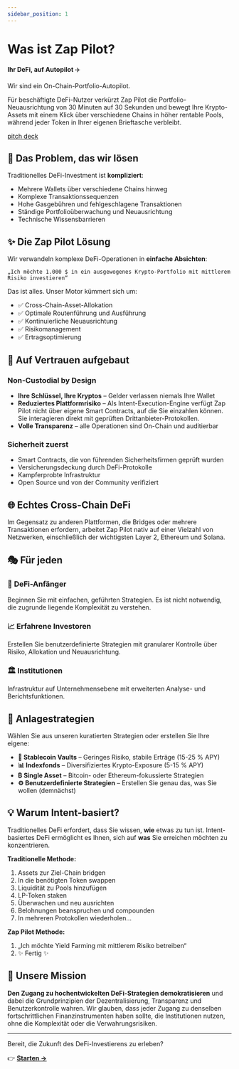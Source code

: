 ```yaml
---
sidebar_position: 1
---
```


# Was ist Zap Pilot?

**Ihr DeFi, auf Autopilot** ✈️

Wir sind ein On-Chain-Portfolio-Autopilot.

Für beschäftigte DeFi-Nutzer verkürzt Zap Pilot die Portfolio-Neuausrichtung von 30 Minuten auf 30
Sekunden und bewegt Ihre Krypto-Assets mit einem Klick über verschiedene Chains in höher rentable
Pools, während jeder Token in Ihrer eigenen Brieftasche verbleibt.

[pitch deck](https://www.storydoc.com/4631eef1a29ef2f29cea41c1b0ffb2c0/3e32d664-4e36-4e02-851c-47fa166e2682/6885c327196aa808558298eb)

## 🎯 Das Problem, das wir lösen

Traditionelles DeFi-Investment ist **kompliziert**:

- Mehrere Wallets über verschiedene Chains hinweg
- Komplexe Transaktionssequenzen
- Hohe Gasgebühren und fehlgeschlagene Transaktionen
- Ständige Portfolioüberwachung und Neuausrichtung
- Technische Wissensbarrieren

## ✨ Die Zap Pilot Lösung

Wir verwandeln komplexe DeFi-Operationen in **einfache Absichten**:

```
„Ich möchte 1.000 $ in ein ausgewogenes Krypto-Portfolio mit mittlerem Risiko investieren“
```

Das ist alles. Unser Motor kümmert sich um:

- ✅ Cross-Chain-Asset-Allokation
- ✅ Optimale Routenführung und Ausführung
- ✅ Kontinuierliche Neuausrichtung
- ✅ Risikomanagement
- ✅ Ertragsoptimierung

## 🔐 Auf Vertrauen aufgebaut

### Non-Custodial by Design

- **Ihre Schlüssel, Ihre Kryptos** – Gelder verlassen niemals Ihre Wallet
- **Reduziertes Plattformrisiko** – Als Intent-Execution-Engine verfügt Zap Pilot nicht über eigene
  Smart Contracts, auf die Sie einzahlen können. Sie interagieren direkt mit geprüften
  Drittanbieter-Protokollen.
- **Volle Transparenz** – alle Operationen sind On-Chain und auditierbar

### Sicherheit zuerst

- Smart Contracts, die von führenden Sicherheitsfirmen geprüft wurden
- Versicherungsdeckung durch DeFi-Protokolle
- Kampferprobte Infrastruktur
- Open Source und von der Community verifiziert

## 🌐 Echtes Cross-Chain DeFi

Im Gegensatz zu anderen Plattformen, die Bridges oder mehrere Transaktionen erfordern, arbeitet Zap
Pilot nativ auf einer Vielzahl von Netzwerken, einschließlich der wichtigsten Layer 2, Ethereum und
Solana.

## 🎭 Für jeden

### 🔰 **DeFi-Anfänger**

Beginnen Sie mit einfachen, geführten Strategien. Es ist nicht notwendig, die zugrunde liegende
Komplexität zu verstehen.

### 📈 **Erfahrene Investoren**

Erstellen Sie benutzerdefinierte Strategien mit granularer Kontrolle über Risiko, Allokation und
Neuausrichtung.

### 🏛️ **Institutionen**

Infrastruktur auf Unternehmensebene mit erweiterten Analyse- und Berichtsfunktionen.

## 🚀 Anlagestrategien

Wählen Sie aus unseren kuratierten Strategien oder erstellen Sie Ihre eigene:

- **🏦 Stablecoin Vaults** – Geringes Risiko, stabile Erträge (15-25 % APY)
- **📊 Indexfonds** – Diversifiziertes Krypto-Exposure (5-15 % APY)
- **₿ Single Asset** – Bitcoin- oder Ethereum-fokussierte Strategien
- **⚙️ Benutzerdefinierte Strategien** – Erstellen Sie genau das, was Sie wollen (demnächst)

## 💡 Warum Intent-basiert?

Traditionelles DeFi erfordert, dass Sie wissen, **wie** etwas zu tun ist. Intent-basiertes DeFi
ermöglicht es Ihnen, sich auf **was** Sie erreichen möchten zu konzentrieren.

**Traditionelle Methode:**

1. Assets zur Ziel-Chain bridgen
2. In die benötigten Token swappen
3. Liquidität zu Pools hinzufügen
4. LP-Token staken
5. Überwachen und neu ausrichten
6. Belohnungen beanspruchen und compounden
7. In mehreren Protokollen wiederholen...

**Zap Pilot Methode:**

1. „Ich möchte Yield Farming mit mittlerem Risiko betreiben“
2. ✨ Fertig ✨

## 🎯 Unsere Mission

**Den Zugang zu hochentwickelten DeFi-Strategien demokratisieren** und dabei die Grundprinzipien der
Dezentralisierung, Transparenz und Benutzerkontrolle wahren. Wir glauben, dass jeder Zugang zu
denselben fortschrittlichen Finanzinstrumenten haben sollte, die Institutionen nutzen, ohne die
Komplexität oder die Verwahrungsrisiken.

---

Bereit, die Zukunft des DeFi-Investierens zu erleben?

👉 **[Starten →](./getting-started)**
